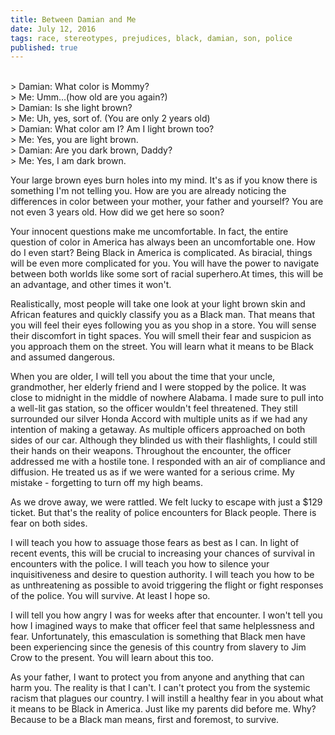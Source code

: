 ```yaml
---
title: Between Damian and Me
date: July 12, 2016
tags: race, stereotypes, prejudices, black, damian, son, police
published: true
---
```


>
<br>
> Damian: What color is Mommy?
<br>
> Me: Umm...(how old are you again?)
<br>
> Damian: Is she light brown?
<br>
> Me: Uh, yes, sort of. (You are only 2 years old)
<br>
> Damian: What color am I? Am I light brown too?
<br>
> Me: Yes, you are light brown.
<br>
> Damian: Are you dark brown, Daddy?
<br>
> Me: Yes, I am dark brown.

Your large brown eyes burn holes into my mind. It's as if you know there is something I'm not telling you. How are you are already noticing the differences in color between your mother, your father and yourself? You are not even 3 years old. How did we get here so soon?

Your innocent questions make me uncomfortable. In fact, the entire question of color in America has always been an uncomfortable one.  How do I even start? Being Black in America is complicated. As biracial, things will be even more complicated for you. You will have the power to navigate between both worlds like some sort of racial superhero.At times, this will be an advantage, and other times it won't.

Realistically, most people will take one look at your light brown skin and African features and quickly classify you as a Black man. That means that you will feel their eyes following you as you shop in a store. You will sense their discomfort in tight spaces. You will smell their fear and suspicion as you approach them on the street. You will learn what it means to be Black and assumed dangerous.

When you are older, I will tell you about the time that your uncle, grandmother, her elderly friend and I were stopped by the police. It was close to midnight in the middle of nowhere Alabama. I made sure to pull into a well-lit gas station, so the officer wouldn't feel threatened. They still surrounded our silver Honda Accord with multiple units as if we had any intention of making a getaway. As multiple officers approached on both sides of our car. Although they blinded us with their flashlights, I could still their hands on their weapons. Throughout the encounter, the officer addressed me with a hostile tone. I responded with an air of compliance and diffusion. He treated us as if we were wanted for a serious crime. My mistake - forgetting to turn off my high beams.

As we drove away, we were rattled. We felt lucky to escape with just a $129 ticket. But that's the reality of police encounters for Black people. There is fear on both sides.

I will teach you how to assuage those fears as best as I can. In light of recent events, this will be crucial to increasing your chances of survival in encounters with the police. I will teach you how to silence your inquisitiveness and desire to question authority. I will teach you how to be as unthreatening as possible to avoid triggering the flight or fight responses of the police. You will survive. At least I hope so.

I will tell you how angry I was for weeks after that encounter. I won't tell you how I imagined ways to make that officer feel that same helplessness and fear. Unfortunately, this emasculation is something that Black men have been experiencing since the genesis of this country from slavery to Jim Crow to the present. You will learn about this too.

As your father, I want to protect you from anyone and anything that can harm you. The reality is that I can't. I can't protect you from the systemic racism that plagues our country. I will instill a healthy fear in you about what it means to be Black in America. Just like my parents did before me. Why? Because to be a Black man means, first and foremost, to survive.
